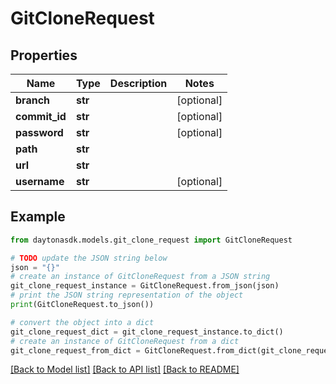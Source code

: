 # GitCloneRequest


## Properties

Name | Type | Description | Notes
------------ | ------------- | ------------- | -------------
**branch** | **str** |  | [optional] 
**commit_id** | **str** |  | [optional] 
**password** | **str** |  | [optional] 
**path** | **str** |  | 
**url** | **str** |  | 
**username** | **str** |  | [optional] 

## Example

```python
from daytonasdk.models.git_clone_request import GitCloneRequest

# TODO update the JSON string below
json = "{}"
# create an instance of GitCloneRequest from a JSON string
git_clone_request_instance = GitCloneRequest.from_json(json)
# print the JSON string representation of the object
print(GitCloneRequest.to_json())

# convert the object into a dict
git_clone_request_dict = git_clone_request_instance.to_dict()
# create an instance of GitCloneRequest from a dict
git_clone_request_from_dict = GitCloneRequest.from_dict(git_clone_request_dict)
```
[[Back to Model list]](../README.md#documentation-for-models) [[Back to API list]](../README.md#documentation-for-api-endpoints) [[Back to README]](../README.md)


